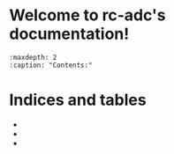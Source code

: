 <!-- rc-adc documentation master file, created by
   sphinx-quickstart on Wed Feb  7 00:04:29 2024.
   You can adapt this file completely to your liking, but it should at least
   contain the root `toctree` directive. -->

# Welcome to rc-adc's documentation!


```{toctree}
:maxdepth: 2
:caption: "Contents:"

```


# Indices and tables

* [](genindex)
* [](modindex)
* [](search)

